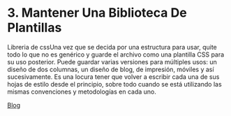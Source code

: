 # 3. Mantener Una Biblioteca De Plantillas

Libreria de cssUna vez que se decida por una estructura para usar, quite todo lo que no es genérico y guarde el archivo como una plantilla CSS para su uso posterior.
Puede guardar varias versiones para múltiples usos: un diseño de dos columnas, un diseño de blog, de impresión, móviles y así sucesivamente. Es una locura tener que volver a escribir cada una de sus hojas de estilo desde el principio, sobre todo cuando se está utilizando las mismas convenciones y metodologías en cada uno.

[Blog](http://blog.hostdime.com.co/10-buenas-practicas-para-mejorar-su-codigo-css/)